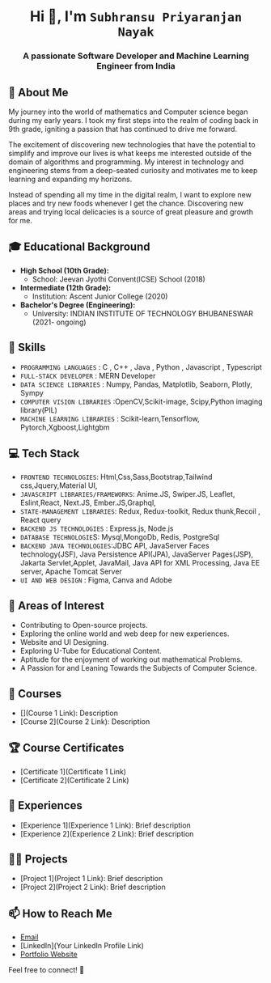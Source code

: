 <h1 align="center">Hi 👋, I'm <code>Subhransu Priyaranjan Nayak</code></h1>
<h3 align="center">A passionate Software Developer and Machine Learning Engineer from India</h3>

## 🧐 About Me

My journey into the world of mathematics and Computer science began during my early years. I took my first steps into the realm of coding back in 9th grade, igniting a passion that has continued to drive me forward. 

The excitement of discovering new technologies that have the potential to simplify and improve our lives is what keeps me interested outside of the domain of algorithms and programming. My interest in technology and engineering stems from a deep-seated curiosity and motivates me to keep learning and expanding my horizons. 

Instead of spending all my time in the digital realm, I want to explore new places and try new foods whenever I get the chance. Discovering new areas and trying local delicacies is a source of great pleasure and growth for me.

## 🎓 Educational Background

- **High School (10th Grade):**
  - School: Jeevan Jyothi Convent(ICSE) School (2018)
- **Intermediate (12th Grade):**
  - Institution: Ascent Junior College (2020)
- **Bachelor's Degree (Engineering):**
  - University: INDIAN INSTITUTE OF TECHNOLOGY BHUBANESWAR (2021- ongoing)

## 🔧 Skills

- `PROGRAMMING LANGUAGES` : C , C++ , Java , Python , Javascript , Typescript
- `FULL-STACK DEVELOPER` : MERN Developer
- `DATA SCIENCE LIBRARIES` : Numpy, Pandas, Matplotlib, Seaborn, Plotly, Sympy
- `COMPUTER VISION LIBRARIES` :OpenCV,Scikit-image, Scipy,Python imaging library(PIL)
- `MACHINE LEARNING LIBRARIES` : Scikit-learn,Tensorflow, Pytorch,Xgboost,Lightgbm


## 💻 Tech Stack

- `FRONTEND TECHNOLOGIES`: Html,Css,Sass,Bootstrap,Tailwind css,Jquery,Material UI, 
- `JAVASCRIPT LIBRARIES/FRAMEWORKS`: Anime.JS, Swiper.JS, Leaflet, Eslint,React, Next.JS, Ember.JS,Graphql,
- `STATE-MANAGEMENT LIBRARIES`: Redux, Redux-toolkit, Redux thunk,Recoil , React query
- `BACKEND JS TECHNOLOGIES` : Express.js, Node.js
- `DATABASE TECHNOLOGIE`S: Mysql,MongoDb, Redis, PostgreSql
- `BACKEND JAVA TECHNOLOGIES`:JDBC API, JavaServer Faces technology(JSF), Java Persistence API(JPA), JavaServer Pages(JSP), Jakarta Servlet,Applet, JavaMail, Java API for XML Processing, Java EE server, Apache Tomcat Server
- `UI AND WEB DESIGN` : Figma, Canva and Adobe


## 🌱 Areas of Interest

- Contributing to Open-source projects.
- Exploring the online world and web deep for new experiences.
- Website and UI Designing.
- Exploring U-Tube for Educational Content.
- Aptitude for the enjoyment of working out mathematical Problems.
- A Passion for and Leaning Towards the Subjects of Computer Science.
  
## 🎯 Courses

- [](Course 1 Link): Description
- [Course 2](Course 2 Link): Description


## 🏆 Course Certificates

- [Certificate 1](Certificate 1 Link)
- [Certificate 2](Certificate 2 Link)

## 💼 Experiences

- [Experience 1](Experience 1 Link): Brief description
- [Experience 2](Experience 2 Link): Brief description


## 👨‍💻 Projects

- [Project 1](Project 1 Link): Brief description
- [Project 2](Project 2 Link): Brief description

## 📫 How to Reach Me

- [Email](subhransunayak726@gmail.com)
- [LinkedIn](Your LinkedIn Profile Link)
- [Portfolio Website]()

Feel free to connect! 🚀

<!---
NayakSubhransu/NayakSubhransu is a ✨ special ✨ repository because its `README.md` (this file) appears on your GitHub profile.
You can click the Preview link to take a look at your changes.
--->


